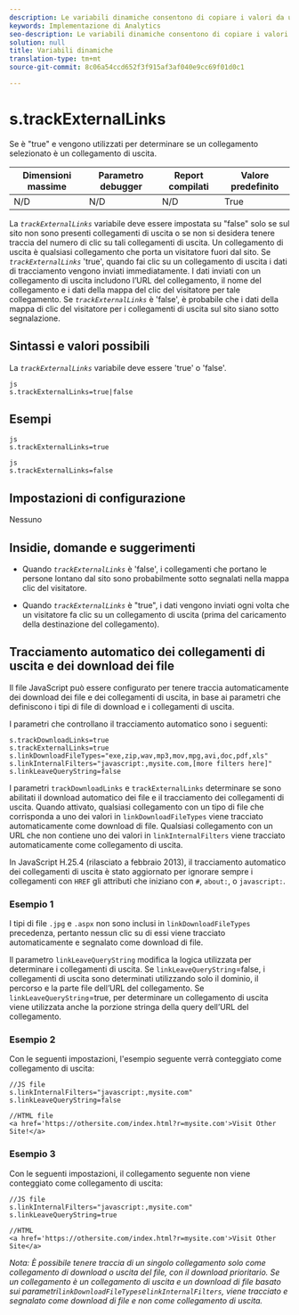 ```yaml
---
description: Le variabili dinamiche consentono di copiare i valori da una variabile all’altra senza digitare più volte i valori completi nelle richieste di immagini sul sito.
keywords: Implementazione di Analytics
seo-description: Le variabili dinamiche consentono di copiare i valori da una variabile all’altra senza digitare più volte i valori completi nelle richieste di immagini sul sito.
solution: null
title: Variabili dinamiche
translation-type: tm+mt
source-git-commit: 8c06a54ccd652f3f915af3af040e9cc69f01d0c1

---
```



# s.trackExternalLinks

Se è "true" e vengono utilizzati per determinare se un collegamento selezionato è un collegamento di uscita.

| Dimensioni massime | Parametro debugger | Report compilati | Valore predefinito |
|---|---|---|---|
| N/D | N/D | N/D | True |

La *`trackExternalLinks`* variabile deve essere impostata su "false" solo se sul sito non sono presenti collegamenti di uscita o se non si desidera tenere traccia del numero di clic su tali collegamenti di uscita. Un collegamento di uscita è qualsiasi collegamento che porta un visitatore fuori dal sito. Se *`trackExternalLinks`* 'true', quando fai clic su un collegamento di uscita i dati di tracciamento vengono inviati immediatamente. I dati inviati con un collegamento di uscita includono l’URL del collegamento, il nome del collegamento e i dati della mappa del clic del visitatore per tale collegamento. Se *`trackExternalLinks`* è 'false', è probabile che i dati della mappa di clic del visitatore per i collegamenti di uscita sul sito siano sotto segnalazione.

## Sintassi e valori possibili

La *`trackExternalLinks`* variabile deve essere 'true' o 'false'.

```
js
s.trackExternalLinks=true|false
```

## Esempi

```
js
s.trackExternalLinks=true 
```

```
js
s.trackExternalLinks=false
```

## Impostazioni di configurazione

Nessuno

## Insidie, domande e suggerimenti

* Quando *`trackExternalLinks`* è 'false', i collegamenti che portano le persone lontano dal sito sono probabilmente sotto segnalati nella mappa clic del visitatore.

* Quando *`trackExternalLinks`* è "true", i dati vengono inviati ogni volta che un visitatore fa clic su un collegamento di uscita (prima del caricamento della destinazione del collegamento).

## Tracciamento automatico dei collegamenti di uscita e dei download dei file

Il file JavaScript può essere configurato per tenere traccia automaticamente dei download dei file e dei collegamenti di uscita, in base ai parametri che definiscono i tipi di file di download e i collegamenti di uscita.

I parametri che controllano il tracciamento automatico sono i seguenti:

```
s.trackDownloadLinks=true 
s.trackExternalLinks=true 
s.linkDownloadFileTypes="exe,zip,wav,mp3,mov,mpg,avi,doc,pdf,xls" 
s.linkInternalFilters="javascript:,mysite.com,[more filters here]" 
s.linkLeaveQueryString=false 
```

I parametri `trackDownloadLinks` e `trackExternalLinks` determinare se sono abilitati il download automatico dei file e il tracciamento dei collegamenti di uscita. Quando attivato, qualsiasi collegamento con un tipo di file che corrisponda a uno dei valori in `linkDownloadFileTypes` viene tracciato automaticamente come download di file. Qualsiasi collegamento con un URL che non contiene uno dei valori in `linkInternalFilters` viene tracciato automaticamente come collegamento di uscita.

In JavaScript H.25.4 (rilasciato a febbraio 2013), il tracciamento automatico dei collegamenti di uscita è stato aggiornato per ignorare sempre i collegamenti con `HREF` gli attributi che iniziano con `#`, `about:`, o `javascript:`.

### Esempio 1

I tipi di file `.jpg` e `.aspx` non sono inclusi in `linkDownloadFileTypes` precedenza, pertanto nessun clic su di essi viene tracciato automaticamente e segnalato come download di file.

Il parametro `linkLeaveQueryString` modifica la logica utilizzata per determinare i collegamenti di uscita. Se `linkLeaveQueryString`=false, i collegamenti di uscita sono determinati utilizzando solo il dominio, il percorso e la parte file dell’URL del collegamento. Se `linkLeaveQueryString`=true, per determinare un collegamento di uscita viene utilizzata anche la porzione stringa della query dell’URL del collegamento.

### Esempio 2

Con le seguenti impostazioni, l'esempio seguente verrà conteggiato come collegamento di uscita:

```
//JS file  
s.linkInternalFilters="javascript:,mysite.com" 
s.linkLeaveQueryString=false 
 
//HTML file 
<a href='https://othersite.com/index.html?r=mysite.com'>Visit Other Site!</a> 
```

### Esempio 3

Con le seguenti impostazioni, il collegamento seguente non viene conteggiato come collegamento di uscita:

```
//JS file  
s.linkInternalFilters="javascript:,mysite.com" 
s.linkLeaveQueryString=true 
 
//HTML  
<a href='https://othersite.com/index.html?r=mysite.com'>Visit Other Site</a> 
```

*Nota: È possibile tenere traccia di un singolo collegamento solo come collegamento di download o uscita del file, con il download prioritario. Se un collegamento è un collegamento di uscita e un download di file basato sui parametri`linkDownloadFileTypes`e`linkInternalFilters`, viene tracciato e segnalato come download di file e non come collegamento di uscita.*